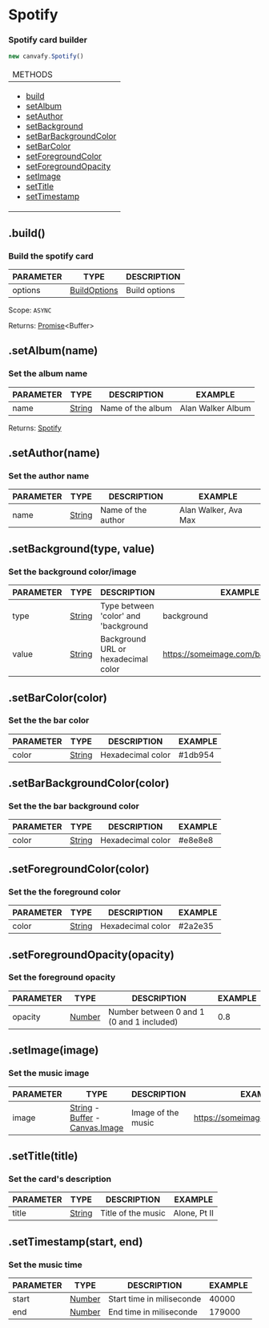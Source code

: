 <h1 id="spotify">Spotify</h1>
<h3>Spotify card builder</h3>

```js
new canvafy.Spotify()
```

<table>
  <thead>
    <tr>
      <td>METHODS</td>
    </tr>
  </thead>
  <tbody>
  <tr><td width=100% valign=top>

  * [build](#build)
  * [setAlbum](#set-album)
  * [setAuthor](#set-author)
  * [setBackground](#set-background)
  * [setBarBackgroundColor](#set-bar-background-color)
  * [setBarColor](#set-bar-color)
  * [setForegroundColor](#set-foreground-color)
  * [setForegroundOpacity](#set-foreground-opacity)
  * [setImage](#set-image)
  * [setTitle](#set-title)
  * [setTimestamp](#set-timestamp)
  
  </td></tr>
  </tbody>
</table>

<h2 id="build">.build()</h2>
<h3>Build the spotify card</h3>

PARAMETER | TYPE | DESCRIPTION
--- | --- | ---
options | [BuildOptions](https://github.com/squarfiuz/canvafy/tree/main/docs/typedef/BuildOptions.md) | Build options

Scope: `ASYNC`

Returns: [Promise](https://developer.mozilla.org/en-US/docs/Web/JavaScript/Reference/Global_Objects/Promise)\<Buffer>

<h2 id="set-album">.setAlbum(name)</h2>
<h3>Set the album name</h3>

PARAMETER | TYPE | DESCRIPTION | EXAMPLE
--- | --- | --- | ---
name | [String](https://developer.mozilla.org/en-US/docs/Web/JavaScript/Reference/Global_Objects/String) | Name of the album | Alan Walker Album

Returns: [Spotify](#spotify)

<h2 id="set-author">.setAuthor(name)</h2>
<h3>Set the author name</h3>

PARAMETER | TYPE | DESCRIPTION | EXAMPLE
--- | --- | --- | ---
name | [String](https://developer.mozilla.org/en-US/docs/Web/JavaScript/Reference/Global_Objects/String) | Name of the author | Alan Walker, Ava Max

<h2 id="set-background">.setBackground(type, value)</h2>
<h3>Set the background color/image</h3>

PARAMETER | TYPE | DESCRIPTION | EXAMPLE
--- | --- | --- | ---
type | [String](https://developer.mozilla.org/en-US/docs/Web/JavaScript/Reference/Global_Objects/String) | Type between 'color' and 'background | background
value | [String](https://developer.mozilla.org/en-US/docs/Web/JavaScript/Reference/Global_Objects/String) | Background URL or hexadecimal color | https://someimage.com/background.png

<h2 id="set-bar-color">.setBarColor(color)</h2>
<h3>Set the the bar color</h3>

PARAMETER | TYPE | DESCRIPTION | EXAMPLE
--- | --- | --- | ---
color | [String](https://developer.mozilla.org/en-US/docs/Web/JavaScript/Reference/Global_Objects/String) | Hexadecimal color | #1db954

<h2 id="set-bar-background-color">.setBarBackgroundColor(color)</h2>
<h3>Set the the bar background color</h3>

PARAMETER | TYPE | DESCRIPTION | EXAMPLE
--- | --- | --- | ---
color | [String](https://developer.mozilla.org/en-US/docs/Web/JavaScript/Reference/Global_Objects/String) | Hexadecimal color | #e8e8e8

<h2 id="set-foreground-color">.setForegroundColor(color)</h2>
<h3>Set the the foreground color</h3>

PARAMETER | TYPE | DESCRIPTION | EXAMPLE
--- | --- | --- | ---
color | [String](https://developer.mozilla.org/en-US/docs/Web/JavaScript/Reference/Global_Objects/String) | Hexadecimal color | #2a2e35

<h2 id="set-foreground-opacity">.setForegroundOpacity(opacity)</h2>
<h3>Set the foreground opacity</h3>

PARAMETER | TYPE | DESCRIPTION | EXAMPLE
--- | --- | --- | ---
opacity | [Number](https://developer.mozilla.org/en-US/docs/Web/JavaScript/Reference/Global_Objects/Number) | Number between 0 and 1 (0 and 1 included) | 0.8

<h2 id="set-image">.setImage(image)</h2>
<h3>Set the music image</h3>

PARAMETER | TYPE | DESCRIPTION | EXAMPLE
--- | --- | --- | ---
image | [String](https://developer.mozilla.org/en-US/docs/Web/JavaScript/Reference/Global_Objects/String) - [Buffer](https://developer.mozilla.org/en-US/docs/Glossary/buffer) - [Canvas.Image](https://www.tabnine.com/code/javascript/functions/canvas/loadImage) | Image of the music | https://someimage.com/image.png

<h2 id="set-title">.setTitle(title)</h2>
<h3>Set the card's description</h3>

PARAMETER | TYPE | DESCRIPTION | EXAMPLE
--- | --- | --- | ---
title | [String](https://developer.mozilla.org/en-US/docs/Web/JavaScript/Reference/Global_Objects/String) | Title of the music | Alone, Pt II

<h2 id="set-timestamp">.setTimestamp(start, end)</h2>
<h3>Set the music time</h3>

PARAMETER | TYPE | DESCRIPTION | EXAMPLE
--- | --- | --- | ---
start | [Number](https://developer.mozilla.org/en-US/docs/Web/JavaScript/Reference/Global_Objects/Number) | Start time in miliseconde | 40000
end | [Number](https://developer.mozilla.org/en-US/docs/Web/JavaScript/Reference/Global_Objects/Number) | End time in miliseconde | 179000